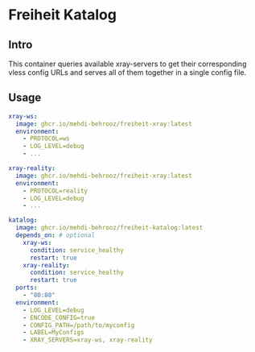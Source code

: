 # Freiheit Katalog

## Intro

This container queries available xray-servers to get their corresponding vless config URLs and serves all of them together in a single config file.

## Usage

```yaml
xray-ws:
  image: ghcr.io/mehdi-behrooz/freiheit-xray:latest
  environment:
    - PROTOCOL=ws
    - LOG_LEVEL=debug
    - ...

xray-reality:
  image: ghcr.io/mehdi-behrooz/freiheit-xray:latest
  environment:
    - PROTOCOL=reality
    - LOG_LEVEL=debug
    - ...

katalog:
  image: ghcr.io/mehdi-behrooz/freiheit-katalog:latest
  depends_on: # optional
    xray-ws:
      condition: service_healthy
      restart: true
    xray-reality:
      condition: service_healthy
      restart: true
  ports:
    - "80:80"
  environment:
    - LOG_LEVEL=debug
    - ENCODE_CONFIG=true
    - CONFIG_PATH=/path/to/myconfig
    - LABEL=MyConfigs
    - XRAY_SERVERS=xray-ws, xray-reality
```
